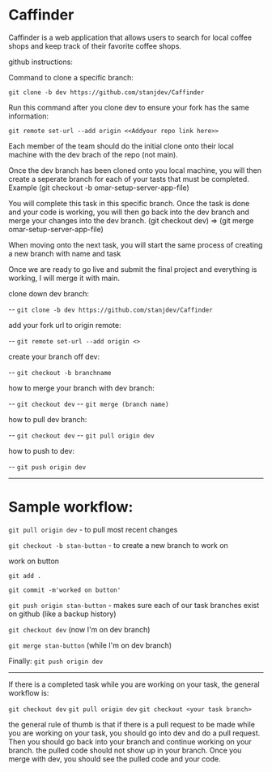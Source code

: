 # Caffinder
Caffinder is a web application that allows users to search for local coffee shops and keep track of their favorite coffee shops.

github instructions:

Command to clone a specific branch:

`git clone -b dev https://github.com/stanjdev/Caffinder`

Run this command after you clone dev to ensure your fork has
the same information:

`git remote set-url --add origin <<Addyour repo link here>>`

Each member of the team should do the initial clone onto their
local machine with the dev brach of the repo (not main).

Once the dev branch has been cloned onto you local machine, 
you will then create a seperate branch for each of your tasts
that must be completed. 
Example  (git checkout -b omar-setup-server-app-file)

You will complete this task in this specific branch. Once the
task is done and your code is working, you will then go back
into the dev branch and merge your changes into the dev branch.
(git checkout dev) => (git merge omar-setup-server-app-file)

When moving onto the next task, you will start the same process
of creating a new branch with name and task

Once we are ready to go live and submit the final project and 
everything is working, I will merge it with main.

clone down dev branch:

-- `git clone -b dev https://github.com/stanjdev/Caffinder`

add your fork url to origin remote:

-- `git remote set-url --add origin <>`

create your branch off dev:

-- `git checkout -b branchname`

how to merge your branch with dev branch:

-- `git checkout dev`
-- `git merge (branch name)`

how to pull dev branch:

-- `git checkout dev`
-- `git pull origin dev`

how to push to dev:

-- `git push origin dev`


--------

# Sample workflow: # 

`git pull origin dev` - to pull most recent changes

`git checkout -b stan-button` - to create a new branch to work on

work on button

`git add . `

`git commit -m'worked on button'`

`git push origin stan-button` - makes sure each of our task branches exist on github (like a backup history)

`git checkout dev` (now I'm on dev branch)

`git merge stan-button` (while I'm on dev branch)

Finally: `git push origin dev`

--------

If there is a completed task while you are working on your task,
the general workflow is:

`git checkout dev`
`git pull origin dev`
`git checkout <your task branch>`

the general rule of thumb is that if there is a pull request to
be made while you are working on your task, you should go into
dev and do a pull request. Then you should go back into your branch
and continue working on your branch. the pulled code should not
show up in your branch. Once you merge with dev, you should see the
pulled code and your code. 